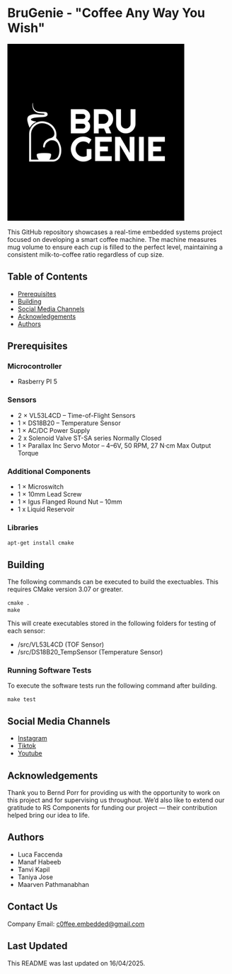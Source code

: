 # BruGenie - "Coffee Any Way You Wish"

<img width="400" alt="image" src="Images/BruGenie Black + White.svg">

This GitHub repository showcases a real-time embedded systems project focused on developing a smart coffee machine. The machine measures mug volume to ensure each cup is filled to the perfect level, maintaining a consistent milk-to-coffee ratio regardless of cup size.

## Table of Contents

- [Prerequisites](#prerequisites)
- [Building](#building)
- [Social Media Channels](#social-media-channels)
- [Acknowledgements](#acknowledgements)
- [Authors](#authors)

## Prerequisites
### Microcontroller

- Rasberry PI 5

### Sensors

- 2 × VL53L4CD – Time-of-Flight Sensors
- 1 × DS18B20 – Temperature Sensor
- 1 × AC/DC Power Supply
- 2 x Solenoid Valve ST-SA series Normally Closed
- 1 × Parallax Inc Servo Motor – 4–6V, 50 RPM, 27 N·cm Max Output Torque

### Additional Components

- 1 × Microswitch
- 1 × 10mm Lead Screw
- 1 × Igus Flanged Round Nut – 10mm
- 1 x Liquid Reservoir 

### Libraries

```
apt-get install cmake
```

## Building 
The following commands can be executed to build the exectuables. This requires CMake version 3.07 or greater.

```
cmake .
make
```
This will create executables stored in the following folders for testing of each sensor: 

- /src/VL53L4CD  (TOF Sensor)
- /src/DS18B20_TempSensor (Temperature Sensor)

### Running Software Tests

To execute the software tests run the following command after building.

```
make test
```
## Social Media Channels

- [Instagram](https://www.instagram.com/brugenie/?locale=en_GB&hl=en)
- [Tiktok](https://www.tiktok.com/@brugenie)
- [Youtube](https://www.youtube.com/channel/UCvZ_YEZ7hOzSlOggeiQ_5xw) 

## Acknowledgements

Thank you to Bernd Porr for providing us with the opportunity to work on this project and for supervising us throughout. We’d also like to extend our gratitude to RS Components for funding our project — their contribution helped bring our idea to life.

## Authors

- Luca Faccenda
- Manaf Habeeb 
- Tanvi Kapil
- Taniya Jose
- Maarven Pathmanabhan 

## Contact Us

Company Email: c0ffee.embedded@gmail.com

## Last Updated
This README was last updated on 16/04/2025.
